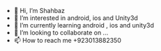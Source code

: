 - 👋 Hi, I’m Shahbaz
- 👀 I’m interested in android, ios and Unity3d
- 🌱 I’m currently learning android , ios and unity3d
- 💞️ I’m looking to collaborate on ...
- 📫 How to reach me +923013882350

<!---
Shahabz/Shahabz is a ✨ special ✨ repository because its `README.md` (this file) appears on your GitHub profile.
You can click the Preview link to take a look at your changes.
--->
